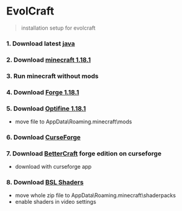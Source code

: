 # EvolCraft
> installation setup for evolcraft

### 1. Download latest [java](https://www.java.com/download/ie_manual.jsp)

### 2. Download [minecraft 1.18.1](https://www.minecraft.net/fr-fr/get-minecraft)

### 3. Run minecraft without mods

### 4. Download [Forge 1.18.1](https://files.minecraftforge.net/net/minecraftforge/forge/)

### 5. Download [Optifine 1.18.1](https://optifine.net/downloads)
- move file to AppData\Roaming\.minecraft\mods

### 6. Download [CurseForge](https://download.curseforge.com/)

### 7. Download [BetterCraft](https://www.curseforge.com/minecraft/modpacks/better-minecraft-modpack-new) forge edition on curseforge
- download with curseforge app

### 8. Download [BSL Shaders](https://resourcepack.net/bsl-shaders/)
- move whole zip file to AppData\Roaming\.minecraft\shaderpacks
 - enable shaders in video settings
